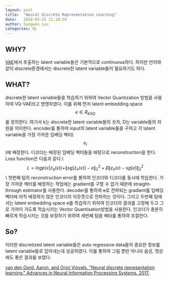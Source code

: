 ```yaml
---
layout: post
title:  "Neural Discrete Representation Learning"
date:   2018-03-25 21:18:59
author: Sungwon Lyu
categories: DL
---
```


## WHY? 
[VAE](https://lyusungwon.github.io/dl/2018/02/11/vae.html)에서 추출하는 latent variable들은 기본적으로 continuous하다. 하지만 언어와 같이 discrete환경에서는 discrete한 latent variable들이 필요하기도 하다.  

## WHAT?
discrete한 latent variable들을 학습하기 위하여 Vector Quantization 방법을 사용하여 VQ-VAE라고 명명하였다. 이를 위해 먼저 latent embedding space $$e \in R_{K X D}$$를 정의한다. 여기서 k는  discrete한 latent variable들의 숫자, D는 variable들의 차원을 의미한다. encoder를 통하여 input의 latent variable들을 구하고 각 latent variable을 가장 가까운 임베딩 벡터($$e_i$$)에 배정한다. 디코더는 배정된 임베딩 벡터들을 바탕으로 reconstruction을 한다. Loss function은 다음과 같다.\\
$$L = logp(x|z_q(x)) + \|sg[z_e(x)] - e\|^2_2 + \beta\|z_e(x) - sg[e]\|^2_2$$\\
첫번째 텀의 reconstruction error를 통하여 인코더와 디코더를 동시에 학습한다. 가장 가까운 벡터를 배정하는 작업에는 gradient를 구할 수 없기 때문에 straight-through estimator를 사용한다. decoder를 통하여  e로 전파되는 gradient를 임베딩 벡터에 아직 배정하지 않은 인코더의 아웃풋으로 전파하는 것이다. 그리고 두번째 텀에서는 latent embedding space e를 학습하기 위하여 인코더의 결과를 고정해 두고 그로 가까이 가도록 학습시키는 Vector Quantisation방법을 사용한다. 인코더가 충분히 빠르게 학습시키는 것을 보장하기 위하여 세번째 텀을 베타를 통하여 조절한다. 

## So?
이러한 discretized latent variable들은 auto regressive data들의 중요한 정보를 latent variable들로 잡아내는데 성공하였다. 이를 통하여 그림 뿐만 아니라 음성, 영상에도 좋은 결과를 보였다. 

[van den Oord, Aaron, and Oriol Vinyals. "Neural discrete representation learning." Advances in Neural Information Processing Systems. 2017.](http://papers.nips.cc/paper/7210-neural-discrete-representation-learning)